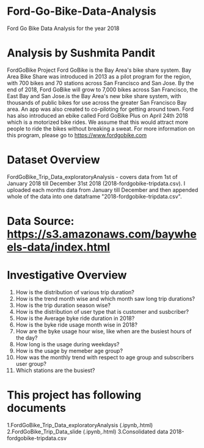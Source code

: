 # Ford-Go-Bike-Data-Analysis

Ford Go Bike Data Analysis for the year 2018
# Analysis by Sushmita Pandit
FordGoBike Project Ford GoBike is the Bay Area's bike share system. Bay Area Bike Share was introduced in 2013 as a pilot program for the region, with 700 bikes and 70 stations across San Francisco and San Jose. By the end of 2018, Ford GoBike will grow to 7,000 bikes across San Francisco, the East Bay and San Jose.is the Bay Area's new bike share system, with thousands of public bikes for use across the greater San Francisco Bay area. An app was also created to co-piloting for getting around town. Ford has also introduced an ebike called Ford GoBike Plus on April 24th 2018 which is a motorized bike rides. We assume that this would attract more people to ride the bikes without breaking a sweat. For more information on this program, please go to https://www.fordgobike.com
# Dataset Overview
FordGoBike_Trip_Data_exploratoryAnalysis - covers data from 1st of January 2018 till December 31st 2018 (2018-fordgobike-tripdata.csv). I uploaded each months data from January till December and then appended whole of the data into one dataframe "2018-fordgobike-tripdata.csv".
# Data Source: https://s3.amazonaws.com/baywheels-data/index.html

# Investigative Overview
1. How is the distribution of various trip duration?
2. How is the trend month wise and which month saw long trip durations?
3. How is the trip duration season wise?
4. How is the distribution of user type that is customer and susbcriber?
5. How is the Average byke ride duration in 2018?
6. How is the byke ride usage month wise in 2018?
7. How are the byke usage hour wise, like when are the busiest hours of the day?
8. How long is the usage during weekdays?
9. How is the usage by memeber age group?
10. How was the monthly trend with respect to age group and subscribers user group?
11. Which stations are the busiest?

# This project has following documents
1.FordGoBike_Trip_Data_exploratoryAnalysis (.ipynb,.html)
2.FordGoBike_Trip_Data_slide (.ipynb,.html)
3.Consolidated data 2018-fordgobike-tripdata.csv

